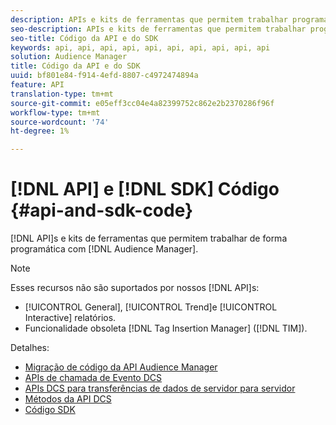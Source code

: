 ```yaml
---
description: APIs e kits de ferramentas que permitem trabalhar programaticamente com o Audience Manager.
seo-description: APIs e kits de ferramentas que permitem trabalhar programaticamente com o Audience Manager.
seo-title: Código da API e do SDK
keywords: api, api, api, api, api, api, api, api, api, api
solution: Audience Manager
title: Código da API e do SDK
uuid: bf801e84-f914-4efd-8807-c4972474894a
feature: API
translation-type: tm+mt
source-git-commit: e05eff3cc04e4a82399752c862e2b2370286f96f
workflow-type: tm+mt
source-wordcount: '74'
ht-degree: 1%

---
```



# [!DNL API] e [!DNL SDK] Código {#api-and-sdk-code}

[!DNL API]s e kits de ferramentas que permitem trabalhar de forma programática com [!DNL Audience Manager].

>[!NOTE]
>
>Esses recursos não são suportados por nossos [!DNL API]s:
>
>* [!UICONTROL General], [!UICONTROL Trend]e [!UICONTROL Interactive] relatórios.
>* Funcionalidade obsoleta [!DNL Tag Insertion Manager] ([!DNL TIM]).


Detalhes:

* [Migração de código da API Audience Manager](api-swagger-migration.md)
* [APIs de chamada de Evento DCS](dcs-intro/dcs-event-calls/dcs-event-calls.md)
* [APIs DCS para transferências de dados de servidor para servidor](dcs-intro/dcs-s2s/dcs-s2s.md)
* [Métodos da API DCS](dcs-intro/dcs-api-reference/dcs-api-methods.md)
* [Código SDK](/help/using/api/aam-sdk.md)
